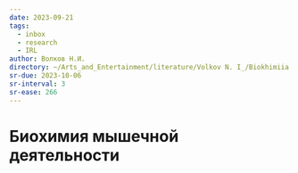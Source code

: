 ```yaml
---
date: 2023-09-21
tags:
  - inbox
  - research
  - IRL
author: Волков Н.И.
directory: ~/Arts_and_Entertainment/literature/Volkov N. I_/Biokhimiia myshiechnoi dieiatiel'nosti (1603)/
sr-due: 2023-10-06
sr-interval: 3
sr-ease: 266
---
```


# Биохимия мышечной деятельности


